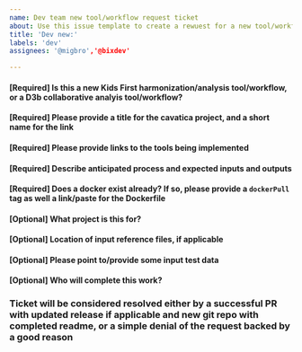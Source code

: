 ```yaml
---
name: Dev team new tool/workflow request ticket
about: Use this issue template to create a rewuest for a new tool/workflow for  Kids First and D3b
title: 'Dev new:'
labels: 'dev'
assignees: '@migbro','@bixdev'

---
```


<!--Hi there! Please take a moment to fill out the template below.-->

#### [Required] Is this a new Kids First harmonization/analysis tool/workflow, or a D3b collaborative analyis tool/workflow?


#### [Required] Please provide a title for the cavatica project, and a short name for the link


#### [Required] Please provide links to the tools being implemented


#### [Required] Describe anticipated process and expected inputs and outputs


#### [Required] Does a docker exist already? If so, please provide a `dockerPull` tag as well a link/paste for the Dockerfile


#### [Optional] What project is this for?


#### [Optional] Location of input reference files, if applicable


#### [Optional] Please point to/provide some input test data


#### [Optional] Who will complete this work?


### Ticket will be considered resolved either by a successful PR with updated release if applicable and new git repo with completed readme, or a simple denial of the request backed by a good reason
